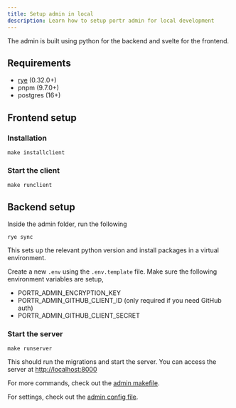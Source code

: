 ```yaml
---
title: Setup admin in local
description: Learn how to setup portr admin for local development
---
```


The admin is built using python for the backend and svelte for the frontend.

## Requirements

- [rye](https://github.com/astral-sh/rye) (0.32.0+)
- pnpm (9.7.0+)
- postgres (16+)

## Frontend setup

### Installation

```shell
make installclient
```

### Start the client

```shell
make runclient
```

## Backend setup

Inside the admin folder, run the following

```shell
rye sync
```

This sets up the relevant python version and install packages in a virtual environment.

Create a new `.env` using the `.env.template` file. Make sure the following environment variables are setup,

- PORTR_ADMIN_ENCRYPTION_KEY
- PORTR_ADMIN_GITHUB_CLIENT_ID (only required if you need GitHub auth)
- PORTR_ADMIN_GITHUB_CLIENT_SECRET

### Start the server

```shell
make runserver
```

This should run the migrations and start the server. You can access the server at [http://localhost:8000](http://localhost:8000)

For more commands, check out the [admin makefile](https://github.com/amalshaji/portr/blob/main/admin/Makefile).

For settings, check out the [admin config file](https://github.com/amalshaji/portr/blob/main/admin/config/settings.py).
